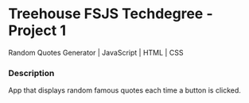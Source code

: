 # Treehouse FSJS Techdegree - Project 1

Random Quotes Generator | JavaScript | HTML | CSS 

### Description

App that displays random famous quotes each time a button is clicked. 







